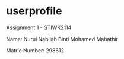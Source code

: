# userprofile

Assignment 1 - STIWK2114

Name: Nurul Nabilah Binti Mohamed Mahathir

Matric Number: 298612
